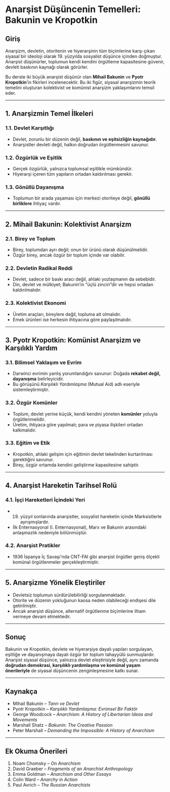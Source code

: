 # Anarşist Düşüncenin Temelleri: Bakunin ve Kropotkin

## Giriş

Anarşizm, devletin, otoritenin ve hiyerarşinin tüm biçimlerine karşı çıkan siyasal bir ideoloji olarak 19. yüzyılda sosyalist düşünce içinden doğmuştur. Anarşist düşünürler, toplumun kendi kendini örgütleme kapasitesine güvenir, devleti baskının kaynağı olarak görürler.

Bu derste iki büyük anarşist düşünür olan **Mihail Bakunin** ve **Pyotr Kropotkin**’in fikirleri incelenecektir. Bu iki figür, siyasal anarşizmin teorik temelini oluşturan kolektivist ve komünist anarşizm yaklaşımlarını temsil eder.

---

## 1. Anarşizmin Temel İlkeleri

### 1.1. Devlet Karşıtlığı

- Devlet, zorunlu bir düzenin değil, **baskının ve eşitsizliğin kaynağıdır.**
- Anarşistler devleti değil, halkın doğrudan örgütlenmesini savunur.

### 1.2. Özgürlük ve Eşitlik

- Gerçek özgürlük, yalnızca toplumsal eşitlikle mümkündür.
- Hiyerarşi içeren tüm yapıların ortadan kaldırılması gerekir.

### 1.3. Gönüllü Dayanışma

- Toplumun bir arada yaşaması için merkezi otoriteye değil, **gönüllü birliklere** ihtiyaç vardır.

---

## 2. Mihail Bakunin: Kolektivist Anarşizm

### 2.1. Birey ve Toplum

- Birey, toplumdan ayrı değil; onun bir ürünü olarak düşünülmelidir.
- Özgür birey, ancak özgür bir toplum içinde var olabilir.

### 2.2. Devletin Radikal Reddi

- Devlet, sadece bir baskı aracı değil, ahlaki yozlaşmanın da sebebidir.
- Din, devlet ve mülkiyet; Bakunin’in “üçlü zinciri”dir ve hepsi ortadan kaldırılmalıdır.

### 2.3. Kolektivist Ekonomi

- Üretim araçları, bireylere değil, topluma ait olmalıdır.
- Emek ürünleri ise herkesin ihtiyacına göre paylaşılmalıdır.

---

## 3. Pyotr Kropotkin: Komünist Anarşizm ve Karşılıklı Yardım

### 3.1. Bilimsel Yaklaşım ve Evrim

- Darwinci evrimin yanlış yorumlandığını savunur: Doğada **rekabet değil, dayanışma** belirleyicidir.
- Bu görüşünü _Karşılıklı Yardımlaşma_ (Mutual Aid) adlı eseriyle sistemleştirmiştir.

### 3.2. Özgür Komünler

- Toplum, devlet yerine küçük, kendi kendini yöneten **komünler** yoluyla örgütlenmelidir.
- Üretim, ihtiyaca göre yapılmalı; para ve piyasa ilişkileri ortadan kalkmalıdır.

### 3.3. Eğitim ve Etik

- Kropotkin, ahlaki gelişim için eğitimin devlet tekelinden kurtarılması gerektiğini savunur.
- Birey, özgür ortamda kendini geliştirme kapasitesine sahiptir.

---

## 4. Anarşist Hareketin Tarihsel Rolü

### 4.1. İşçi Hareketleri İçindeki Yeri

- 19. yüzyıl sonlarında anarşistler, sosyalist hareketin içinde Marksistlerle ayrışmışlardır.
- İlk Enternasyonal (I. Enternasyonal), Marx ve Bakunin arasındaki anlaşmazlık nedeniyle bölünmüştür.

### 4.2. Anarşist Pratikler

- 1936 İspanya İç Savaşı'nda CNT-FAI gibi anarşist örgütler geniş ölçekli komünal örgütlenmeler gerçekleştirmiştir.

---

## 5. Anarşizme Yönelik Eleştiriler

- Devletsiz toplumun sürdürülebilirliği sorgulanmaktadır.
- Otorite ve düzenin yokluğunun kaosa neden olabileceği endişesi dile getirilmiştir.
- Ancak anarşist düşünce, alternatif örgütlenme biçimlerine ilham vermeye devam etmektedir.

---

## Sonuç

Bakunin ve Kropotkin, devlete ve hiyerarşiye dayalı yapıları sorgulayan, eşitliğe ve dayanışmaya dayalı özgür bir toplum tahayyülü sunmuşlardır. Anarşist siyasal düşünce, yalnızca devlet eleştirisiyle değil, aynı zamanda **doğrudan demokrasi, karşılıklı yardımlaşma ve komünal yaşam önerileriyle** de siyasal düşüncenin zenginleşmesine katkı sunar.

---

## Kaynakça

- Mihail Bakunin – _Tanrı ve Devlet_
- Pyotr Kropotkin – _Karşılıklı Yardımlaşma: Evrimsel Bir Faktör_
- George Woodcock – _Anarchism: A History of Libertarian Ideas and Movements_
- Marshall Shatz – _Bakunin: The Creative Passion_
- Peter Marshall – _Demanding the Impossible: A History of Anarchism_

---

## Ek Okuma Önerileri

1. Noam Chomsky – _On Anarchism_
2. David Graeber – _Fragments of an Anarchist Anthropology_
3. Emma Goldman – _Anarchism and Other Essays_
4. Colin Ward – _Anarchy in Action_
5. Paul Avrich – _The Russian Anarchists_
